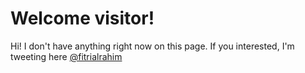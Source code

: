 # Welcome visitor! 
 
Hi! I don't have anything right now on this page. If you interested, I'm tweeting here [@fitrialrahim](https://twitter.com/fitrialrahim)


